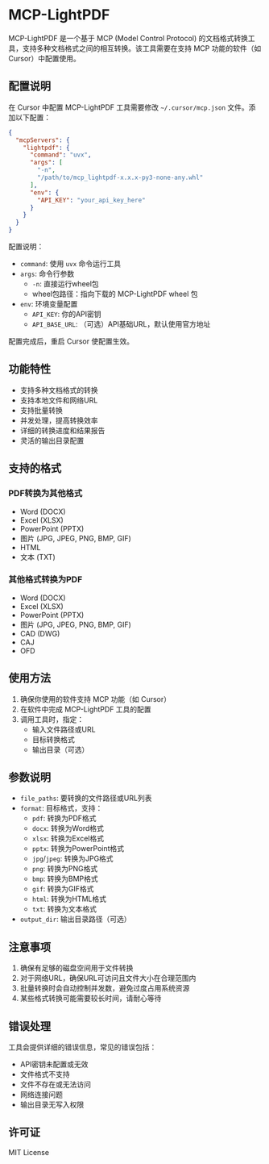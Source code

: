 # MCP-LightPDF

MCP-LightPDF 是一个基于 MCP (Model Control Protocol) 的文档格式转换工具，支持多种文档格式之间的相互转换。该工具需要在支持 MCP 功能的软件（如 Cursor）中配置使用。

## 配置说明

在 Cursor 中配置 MCP-LightPDF 工具需要修改 `~/.cursor/mcp.json` 文件。添加以下配置：

```json
{
  "mcpServers": {
    "lightpdf": {
      "command": "uvx",
      "args": [
        "-n",
        "/path/to/mcp_lightpdf-x.x.x-py3-none-any.whl"
      ],
      "env": {
        "API_KEY": "your_api_key_here"
      }
    }
  }
}
```

配置说明：
- `command`: 使用 `uvx` 命令运行工具
- `args`: 命令行参数
  - `-n`: 直接运行wheel包
  - wheel包路径：指向下载的 MCP-LightPDF wheel 包
- `env`: 环境变量配置
  - `API_KEY`: 你的API密钥
  - `API_BASE_URL`: （可选）API基础URL，默认使用官方地址

配置完成后，重启 Cursor 使配置生效。

## 功能特性

- 支持多种文档格式的转换
- 支持本地文件和网络URL
- 支持批量转换
- 并发处理，提高转换效率
- 详细的转换进度和结果报告
- 灵活的输出目录配置

## 支持的格式

### PDF转换为其他格式
- Word (DOCX)
- Excel (XLSX)
- PowerPoint (PPTX)
- 图片 (JPG, JPEG, PNG, BMP, GIF)
- HTML
- 文本 (TXT)

### 其他格式转换为PDF
- Word (DOCX)
- Excel (XLSX)
- PowerPoint (PPTX)
- 图片 (JPG, JPEG, PNG, BMP, GIF)
- CAD (DWG)
- CAJ
- OFD

## 使用方法

1. 确保你使用的软件支持 MCP 功能（如 Cursor）
2. 在软件中完成 MCP-LightPDF 工具的配置
3. 调用工具时，指定：
   - 输入文件路径或URL
   - 目标转换格式
   - 输出目录（可选）

## 参数说明

- `file_paths`: 要转换的文件路径或URL列表
- `format`: 目标格式，支持：
  - `pdf`: 转换为PDF格式
  - `docx`: 转换为Word格式
  - `xlsx`: 转换为Excel格式
  - `pptx`: 转换为PowerPoint格式
  - `jpg`/`jpeg`: 转换为JPG格式
  - `png`: 转换为PNG格式
  - `bmp`: 转换为BMP格式
  - `gif`: 转换为GIF格式
  - `html`: 转换为HTML格式
  - `txt`: 转换为文本格式
- `output_dir`: 输出目录路径（可选）

## 注意事项

1. 确保有足够的磁盘空间用于文件转换
2. 对于网络URL，确保URL可访问且文件大小在合理范围内
3. 批量转换时会自动控制并发数，避免过度占用系统资源
4. 某些格式转换可能需要较长时间，请耐心等待

## 错误处理

工具会提供详细的错误信息，常见的错误包括：

- API密钥未配置或无效
- 文件格式不支持
- 文件不存在或无法访问
- 网络连接问题
- 输出目录无写入权限

## 许可证

MIT License
